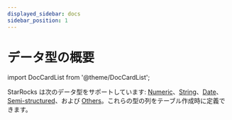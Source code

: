 ```yaml
---
displayed_sidebar: docs
sidebar_position: 1
---
```


# データ型の概要

import DocCardList from '@theme/DocCardList';

StarRocks は次のデータ型をサポートしています: [Numeric](#numeric)、[String](#string)、[Date](#date)、[Semi-structured](#semi-structured)、および [Others](#others)。これらの型の列をテーブル作成時に定義できます。

<DocCardList />